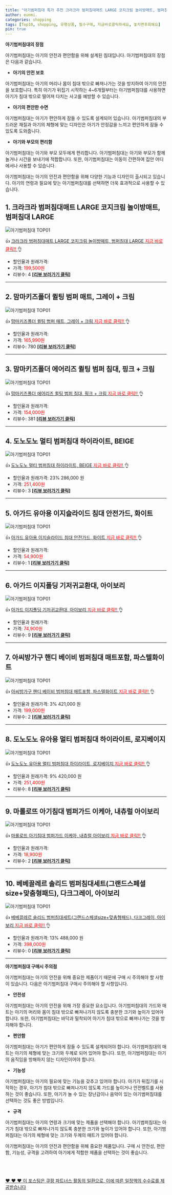 ```yaml
---
title: "아기범퍼침대 특가 추천 크라크라 범퍼침대매트 LARGE 코지크림 놀이방매트, 범퍼침대 LARGE 비교 장점"
author: eunmi.
categories: shopping
tags: [Top10, shopping, 유행상품, 필수구매, 지금바로클릭하세요, 놓치면후회해요]
pin: true
---
```

**아기범퍼침대의 장점**

아기범퍼침대는 아기의 안전과 편안함을 위해 설계된 침대입니다. 아기범퍼침대의 장점은 다음과 같습니다.

* **아기의 안전 보호**

아기범퍼침대는 아기의 머리나 몸이 침대 밖으로 빠져나가는 것을 방지하여 아기의 안전을 보호합니다. 특히 아기가 뒤집기 시작하는 4~6개월부터는 아기범퍼침대를 사용하면 아기가 침대 밖으로 떨어져 다치는 사고를 예방할 수 있습니다.

* **아기의 편안한 수면**

아기범퍼침대는 아기가 편안하게 잠들 수 있도록 설계되어 있습니다. 아기범퍼침대의 부드러운 재질과 아기의 체형에 맞는 디자인은 아기가 안정감을 느끼고 편안하게 잠들 수 있도록 도와줍니다.

* **아기와 부모의 편리함**

아기범퍼침대는 아기와 부모 모두에게 편리합니다. 아기범퍼침대는 아기와 부모가 함께 놀거나 시간을 보내기에 적합합니다. 또한, 아기범퍼침대는 이동이 간편하여 집안 어디에서나 사용할 수 있습니다.

아기범퍼침대는 아기의 안전과 편안함을 위해 다양한 기능과 디자인이 출시되고 있습니다. 아기의 연령과 필요에 맞는 아기범퍼침대를 선택하면 더욱 효과적으로 사용할 수 있습니다.

   

## 1. 크라크라 범퍼침대매트 LARGE 코지크림 놀이방매트, 범퍼침대 LARGE

![아기범퍼침대 TOP01](https://thumbnail6.coupangcdn.com/thumbnails/remote/230x230ex/image/vendor_inventory/a752/271d42460c5f6ad721f820e7dcf97031e0d91551bead3b9d358cb7f59e55.jpg)


👍 [크라크라 범퍼침대매트 LARGE 코지크림 놀이방매트, 범퍼침대 LARGE <font color=red> 지금 바로 클릭!! </font> ](https://link.coupang.com/re/AFFSDP?lptag=AF3617701&subid=GithubCoopas&pageKey=7533910176&traceid=V0-153&itemId=19788856321&vendorItemId=75360846521) 👌 


- 할인율과 원래가격: 
- 가격: <span style='color:red'>199,500원</span>
- 리뷰수: 4  [**[리뷰 보러가기 클릭]**](https://link.coupang.com/re/AFFSDP?lptag=AF3617701&subid=GithubCoopas&pageKey=7533910176&traceid=V0-153&itemId=19788856321&vendorItemId=75360846521)

---


   

## 2. 맘마키즈폴더 퀼팅 범퍼 매트, 그레이 + 크림

![아기범퍼침대 TOP01](https://thumbnail7.coupangcdn.com/thumbnails/remote/230x230ex/image/retail/images/6567015853800-9b4af8e4-6c93-4ac4-a84e-de1078f7ead0.jpg)


👍 [맘마키즈폴더 퀼팅 범퍼 매트, 그레이 + 크림 <font color=red> 지금 바로 클릭!! </font> ](https://link.coupang.com/re/AFFSDP?lptag=AF3617701&subid=GithubCoopas&pageKey=141386227&traceid=V0-153&itemId=417817935&vendorItemId=4026583199) 👌 


- 할인율과 원래가격: 
- 가격: <span style='color:red'>165,990원</span>
- 리뷰수: 780  [**[리뷰 보러가기 클릭]**](https://link.coupang.com/re/AFFSDP?lptag=AF3617701&subid=GithubCoopas&pageKey=141386227&traceid=V0-153&itemId=417817935&vendorItemId=4026583199)

---


   

## 3. 맘마키즈폴더 에어리즈 퀼팅 범퍼 침대, 핑크 + 크림

![아기범퍼침대 TOP01](https://thumbnail9.coupangcdn.com/thumbnails/remote/230x230ex/image/retail/images/1116651575518676-fcb96dfe-f0ec-4173-92fa-127ca3c4515b.png)


👍 [맘마키즈폴더 에어리즈 퀼팅 범퍼 침대, 핑크 + 크림 <font color=red> 지금 바로 클릭!! </font> ](https://link.coupang.com/re/AFFSDP?lptag=AF3617701&subid=GithubCoopas&pageKey=141386227&traceid=V0-153&itemId=411729870&vendorItemId=4009746503) 👌 


- 할인율과 원래가격: 
- 가격: <span style='color:red'>154,000원</span>
- 리뷰수: 381  [**[리뷰 보러가기 클릭]**](https://link.coupang.com/re/AFFSDP?lptag=AF3617701&subid=GithubCoopas&pageKey=141386227&traceid=V0-153&itemId=411729870&vendorItemId=4009746503)

---


   

## 4. 도노도노 멀티 범퍼침대 하이라이트, BEIGE

![아기범퍼침대 TOP01](https://thumbnail8.coupangcdn.com/thumbnails/remote/230x230ex/image/retail/images/7788859515600059-901ec951-e82e-460f-b65f-0456b17e70f7.jpg)


👍 [도노도노 멀티 범퍼침대 하이라이트, BEIGE <font color=red> 지금 바로 클릭!! </font> ](https://link.coupang.com/re/AFFSDP?lptag=AF3617701&subid=GithubCoopas&pageKey=6056486748&traceid=V0-153&itemId=11119816507&vendorItemId=78398538564) 👌 


- 할인율과 원래가격: 23%  286,000   원
- 가격: <span style='color:red'>251,400원</span>
- 리뷰수: 3  [**[리뷰 보러가기 클릭]**](https://link.coupang.com/re/AFFSDP?lptag=AF3617701&subid=GithubCoopas&pageKey=6056486748&traceid=V0-153&itemId=11119816507&vendorItemId=78398538564)

---


   

## 5. 아가드 유아용 이지슬라이드 침대 안전가드, 화이트

![아기범퍼침대 TOP01](https://thumbnail7.coupangcdn.com/thumbnails/remote/230x230ex/image/rs_quotation_api/tci6qlyn/f08cc412c5c3482e9cfb2474fd5fb9da.jpg)


👍 [아가드 유아용 이지슬라이드 침대 안전가드, 화이트 <font color=red> 지금 바로 클릭!! </font> ](https://link.coupang.com/re/AFFSDP?lptag=AF3617701&subid=GithubCoopas&pageKey=7166621012&traceid=V0-153&itemId=18046319937&vendorItemId=85200535664) 👌 


- 할인율과 원래가격: 
- 가격: <span style='color:red'>54,900원</span>
- 리뷰수: 1  [**[리뷰 보러가기 클릭]**](https://link.coupang.com/re/AFFSDP?lptag=AF3617701&subid=GithubCoopas&pageKey=7166621012&traceid=V0-153&itemId=18046319937&vendorItemId=85200535664)

---


   

## 6. 아가드 이지폴딩 기저귀교환대, 아이보리

![아기범퍼침대 TOP01](https://thumbnail7.coupangcdn.com/thumbnails/remote/230x230ex/image/retail/images/4904775088962823-bd4d41a1-5700-4a7f-9692-8f3f8a0152d2.jpg)


👍 [아가드 이지폴딩 기저귀교환대, 아이보리 <font color=red> 지금 바로 클릭!! </font> ](https://link.coupang.com/re/AFFSDP?lptag=AF3617701&subid=GithubCoopas&pageKey=7276503239&traceid=V0-153&itemId=18568985257&vendorItemId=85706201701) 👌 


- 할인율과 원래가격: 
- 가격: <span style='color:red'>74,900원</span>
- 리뷰수: 9  [**[리뷰 보러가기 클릭]**](https://link.coupang.com/re/AFFSDP?lptag=AF3617701&subid=GithubCoopas&pageKey=7276503239&traceid=V0-153&itemId=18568985257&vendorItemId=85706201701)

---


   

## 7. 아씨방가구 핸디 베이비 범퍼침대 매트포함, 파스텔화이트

![아기범퍼침대 TOP01](https://thumbnail10.coupangcdn.com/thumbnails/remote/230x230ex/image/vendor_inventory/976b/a74b2ea63f1d7e30ca6a95bb7bb6b5f2403dc6344d12539e718f0899e46c.jpg)


👍 [아씨방가구 핸디 베이비 범퍼침대 매트포함, 파스텔화이트 <font color=red> 지금 바로 클릭!! </font> ](https://link.coupang.com/re/AFFSDP?lptag=AF3617701&subid=GithubCoopas&pageKey=7063663148&traceid=V0-153&itemId=17521704811&vendorItemId=84688838992) 👌 


- 할인율과 원래가격: 3%  421,000   원
- 가격: <span style='color:red'>199,000원</span>
- 리뷰수: 2  [**[리뷰 보러가기 클릭]**](https://link.coupang.com/re/AFFSDP?lptag=AF3617701&subid=GithubCoopas&pageKey=7063663148&traceid=V0-153&itemId=17521704811&vendorItemId=84688838992)

---


   

## 8. 도노도노 유아용 멀티 범퍼침대 하이라이트, 로지베이지

![아기범퍼침대 TOP01](https://thumbnail8.coupangcdn.com/thumbnails/remote/230x230ex/image/retail/images/2023/04/07/15/1/57954aaf-b120-4e89-b0cb-7c7a470773b3.jpg)


👍 [도노도노 유아용 멀티 범퍼침대 하이라이트, 로지베이지 <font color=red> 지금 바로 클릭!! </font> ](https://link.coupang.com/re/AFFSDP?lptag=AF3617701&subid=GithubCoopas&pageKey=6056486748&traceid=V0-153&itemId=18448074779&vendorItemId=85588935459) 👌 


- 할인율과 원래가격: 9%  420,000   원
- 가격: <span style='color:red'>251,400원</span>
- 리뷰수: 8  [**[리뷰 보러가기 클릭]**](https://link.coupang.com/re/AFFSDP?lptag=AF3617701&subid=GithubCoopas&pageKey=6056486748&traceid=V0-153&itemId=18448074779&vendorItemId=85588935459)

---


   

## 9. 마롤로뜨 아기침대 범퍼가드 이케아, 내츄럴 아이보리

![아기범퍼침대 TOP01](https://thumbnail9.coupangcdn.com/thumbnails/remote/230x230ex/image/rs_quotation_api/4wyjzebj/defee32aeb9d4f9182ca01e2ebcf7ae8.jpg)


👍 [마롤로뜨 아기침대 범퍼가드 이케아, 내츄럴 아이보리 <font color=red> 지금 바로 클릭!! </font> ](https://link.coupang.com/re/AFFSDP?lptag=AF3617701&subid=GithubCoopas&pageKey=7027522130&traceid=V0-153&itemId=17331774745&vendorItemId=85390620021) 👌 


- 할인율과 원래가격: 
- 가격: <span style='color:red'>18,900원</span>
- 리뷰수: 2  [**[리뷰 보러가기 클릭]**](https://link.coupang.com/re/AFFSDP?lptag=AF3617701&subid=GithubCoopas&pageKey=7027522130&traceid=V0-153&itemId=17331774745&vendorItemId=85390620021)

---


   

## 10. 베베끌레르 솔리드 범퍼침대세트(그랜드스페셜size+맞춤형패드), 다크그레이, 아이보리

![아기범퍼침대 TOP01](https://thumbnail6.coupangcdn.com/thumbnails/remote/230x230ex/image/vendor_inventory/1596/da6757d5f20c0369c56f18c80bc7e4fd08c52da2e2004f7e8104f82600cf.jpg)


👍 [베베끌레르 솔리드 범퍼침대세트(그랜드스페셜size+맞춤형패드), 다크그레이, 아이보리 <font color=red> 지금 바로 클릭!! </font> ](https://link.coupang.com/re/AFFSDP?lptag=AF3617701&subid=GithubCoopas&pageKey=4400645226&traceid=V0-153&itemId=5226754697&vendorItemId=72535835941) 👌 


- 할인율과 원래가격: 13%  488,000   원
- 가격: <span style='color:red'>398,000원</span>
- 리뷰수: 0  [**[리뷰 보러가기 클릭]**](https://link.coupang.com/re/AFFSDP?lptag=AF3617701&subid=GithubCoopas&pageKey=4400645226&traceid=V0-153&itemId=5226754697&vendorItemId=72535835941)

---
**아기범퍼침대 구매시 주의점**

아기범퍼침대는 아기의 안전을 위해 중요한 제품이기 때문에 구매 시 주의해야 할 사항이 있습니다. 다음은 아기범퍼침대 구매시 주의해야 할 사항입니다.

* **안전성**

아기범퍼침대는 아기의 안전을 위해 가장 중요한 요소입니다. 아기범퍼침대의 가드와 매트는 아기의 머리와 몸이 침대 밖으로 빠져나가지 않도록 충분한 크기와 높이가 있어야 합니다. 또한, 아기범퍼침대는 바닥과 밀착되어 아기가 침대 밖으로 빠져나가는 것을 방지해야 합니다.

* **편안함**

아기범퍼침대는 아기가 편안하게 잠들 수 있도록 설계되어야 합니다. 아기범퍼침대의 매트는 아기의 체형에 맞는 크기와 두께로 되어 있어야 합니다. 또한, 아기범퍼침대는 아기의 움직임을 방해하지 않는 디자인이어야 합니다.

* **기능성**

아기범퍼침대는 아기의 필요에 맞는 기능을 갖추고 있어야 합니다. 아기가 뒤집기를 시작하는 경우, 아기가 침대 밖으로 빠져나가지 않도록 가드를 높이거나 안전벨트를 사용하는 것이 좋습니다. 또한, 아기가 놀 수 있는 장난감이나 음악이 있는 아기범퍼침대를 선택하는 것도 좋은 방법입니다.

* **규격**

아기범퍼침대는 아기의 연령과 크기에 맞는 제품을 선택해야 합니다. 아기범퍼침대는 아기가 침대 밖으로 빠져나가지 않도록 충분한 크기와 높이가 있어야 합니다. 또한, 아기범퍼침대는 아기의 체형에 맞는 크기와 두께의 매트가 있어야 합니다.

아기범퍼침대는 아기의 안전과 편안함을 위해 중요한 제품입니다. 구매 시 안전성, 편안함, 기능성, 규격을 고려하여 아기에게 적합한 제품을 선택하는 것이 좋습니다.<br><br><br><br><br> [ ❤ ❤ ❤ 이 포스팅은 쿠팡 파트너스 활동의 일환으로, 이에 따른 일정액의 수수료를 제공받습니다](https://link.coupang.com/a/bcEFyh)